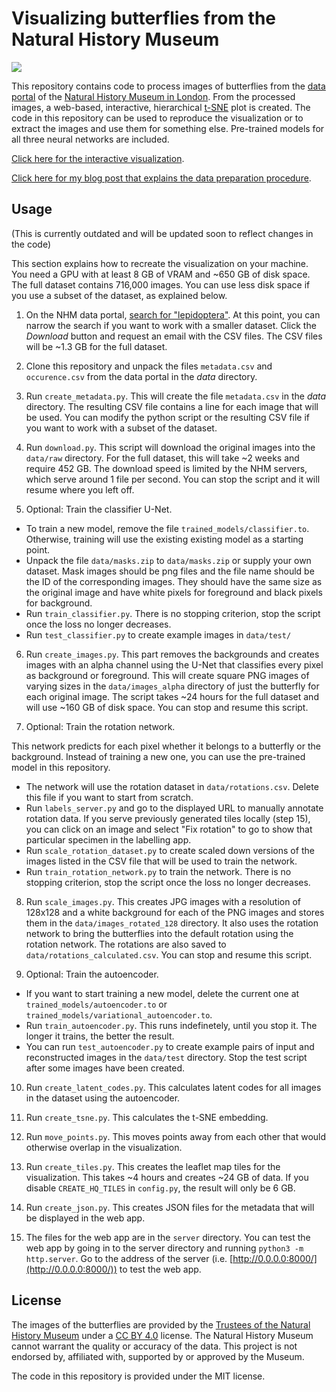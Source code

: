 # Visualizing butterflies from the Natural History Museum

![](https://i.imgur.com/Fd0xFTl.jpg)

This repository contains code to process images of butterflies from the [data portal](https://data.nhm.ac.uk/) of the [Natural History Museum in London](https://www.nhm.ac.uk/).
From the processed images, a web-based, interactive, hierarchical [t-SNE](https://en.wikipedia.org/wiki/T-distributed_stochastic_neighbor_embedding) plot is created.
The code in this repository can be used to reproduce the visualization or to extract the images and use them for something else.
Pre-trained models for all three neural networks are included.

[Click here for the interactive visualization](https://marian42.de/butterflies/).

[Click here for my blog post that explains the data preparation procedure](https://marian42.de/article/butterflies/).

## Usage

(This is currently outdated and will be updated soon to reflect changes in the code)

This section explains how to recreate the visualization on your machine.
You need a GPU with at least 8 GB of VRAM and ~650 GB of disk space.
The full dataset contains 716,000 images.
You can use less disk space if you use a subset of the dataset, as explained below.

1. On the NHM data portal, [search for "lepidoptera"](https://data.nhm.ac.uk/dataset/56e711e6-c847-4f99-915a-6894bb5c5dea/resource/05ff2255-c38a-40c9-b657-4ccb55ab2feb?q=lepidoptera&field=associatedMediaCount&view_id=6ba121d1-da26-4ee1-81fa-7da11e68f68e&value=&filters=_has_image%3Atrue).
At this point, you can narrow the search if you want to work with a smaller dataset.
Click the *Download* button and request an email with the CSV files.
The CSV files will be ~1.3 GB for the full dataset.

2. Clone this repository and unpack the files `metadata.csv` and `occurence.csv` from the data portal in the *data* directory.

3. Run `create_metadata.py`.
This will create the file `metadata.csv` in the *data* directory.
The resulting CSV file contains a line for each image that will be used.
You can modify the python script or the resulting CSV file if you want to work with a subset of the dataset.

4. Run `download.py`.
This script will download the original images into the `data/raw` directory.
For the full dataset, this will take ~2 weeks and require 452 GB.
The download speed is limited by the NHM servers, which serve around 1 file per second.
You can stop the script and it will resume where you left off.

5. Optional: Train the classifier U-Net.
- To train a new model, remove the file `trained_models/classifier.to`.
Otherwise, training will use the existing existing model as a starting point.
- Unpack the file `data/masks.zip` to `data/masks.zip` or supply your own dataset.
Mask images should be png files and the file name should be the ID of the corresponding images.
They should have the same size as the original image and have white pixels for foreground and black pixels for background.
- Run `train_classifier.py`.
There is no stopping criterion, stop the script once the loss no longer decreases.
- Run `test_classifier.py` to create example images in `data/test/`

6. Run `create_images.py`.
This part removes the backgrounds and creates images with an alpha channel using the U-Net that classifies every pixel as background or foreground.
This will create square PNG images of varying sizes in the `data/images_alpha` directory of just the butterfly for each original image.
The script takes ~24 hours for the full dataset and will use ~160 GB of disk space.
You can stop and resume this script.

7. Optional: Train the rotation network.

This network predicts for each pixel whether it belongs to a butterfly or the background.
Instead of training a new one, you can use the pre-trained model in this repository.

- The network will use the rotation dataset in `data/rotations.csv`.
Delete this file if you want to start from scratch.
- Run `labels_server.py` and go to the displayed URL to manually annotate rotation data.
If you serve previously generated tiles locally (step 15), you can click on an image and select "Fix rotation" to go to show that particular specimen in the labelling app.
- Run `scale_rotation_dataset.py` to create scaled down versions of the images listed in the CSV file that will be used to train the network.
- Run `train_rotation_network.py` to train the network.
There is no stopping criterion, stop the script once the loss no longer decreases.

8. Run `scale_images.py`.
This creates JPG images with a resolution of 128x128 and a white background for each of the PNG images and stores them in the `data/images_rotated_128` directory.
It also uses the rotation network to bring the butterflies into the default rotation using the rotation network.
The rotations are also saved to `data/rotations_calculated.csv`.
You can stop and resume this script.

9. Optional: Train the autoencoder.
- If you want to start training a new model, delete the current one at `trained_models/autoencoder.to` or `trained_models/variational_autoencoder.to`.
- Run `train_autoencoder.py`.
This runs indefinetely, until you stop it.
The longer it trains, the better the result.
- You can run `test_autoencoder.py` to create example pairs of input and reconstructed images in the `data/test` directory. 
Stop the test script after some images have been created.

10. Run `create_latent_codes.py`.
This calculates latent codes for all images in the dataset using the autoencoder.

11. Run `create_tsne.py`.
This calculates the t-SNE embedding.

12. Run `move_points.py`.
This moves points away from each other that would otherwise overlap in the visualization.

13. Run `create_tiles.py`.
This creates the leaflet map tiles for the visualization.
This takes ~4 hours and creates ~24 GB of data.
If you disable `CREATE_HQ_TILES` in `config.py`, the result will only be 6 GB.

14. Run `create_json.py`.
This creates JSON files for the metadata that will be displayed in the web app.

15. The files for the web app are in the `server` directory.
You can test the web app by going in to the server directory 
and running `python3 -m http.server`.
Go to the address of the server (i.e. [http://0.0.0.0:8000/](http://0.0.0.0:8000/)) to test the web app.

## License

The images of the butterflies are provided by the [Trustees of the Natural History Museum](https://data.nhm.ac.uk/) under a [CC BY 4.0](https://creativecommons.org/licenses/by/4.0/) license.
The Natural History Museum cannot warrant the quality or accuracy of the data.
This project is not endorsed by, affiliated with, supported by or approved by the Museum.

The code in this repository is provided under the MIT license.